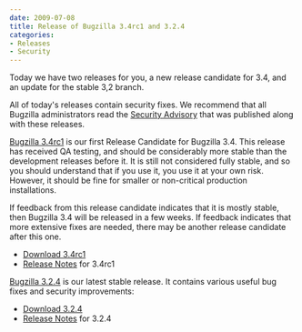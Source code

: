 ```yaml
---
date: 2009-07-08
title: Release of Bugzilla 3.4rc1 and 3.2.4
categories:
- Releases
- Security
---
```


Today we have two releases for you, a new release candidate for 3.4, and an update for the stable 3,2 branch.

All of today's releases contain security fixes. We recommend that all Bugzilla administrators read the [Security Advisory](/security/3.2.3/) that was published along with these releases.

[Bugzilla 3.4rc1](/releases/3.4/) is our first Release Candidate for Bugzilla 3.4\. This release has received QA testing, and should be considerably more stable than the development releases before it. It is still not considered fully stable, and so you should understand that if you use it, you use it at your own risk. However, it should be fine for smaller or non-critical production installations.

If feedback from this release candidate indicates that it is mostly stable, then Bugzilla 3.4 will be released in a few weeks. If feedback indicates that more extensive fixes are needed, there may be another release candidate after this one.

*   [Download 3.4rc1](/download/#v34)
*   [Release Notes](/releases/3.4/) for 3.4rc1

[Bugzilla 3.2.4](/releases/3.2.4/) is our latest stable release. It contains various useful bug fixes and security improvements:

*   [Download 3.2.4](/download/#v32)
*   [Release Notes](/releases/3.2.4/) for 3.2.4

